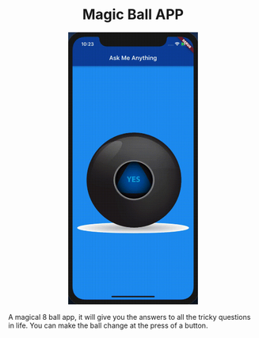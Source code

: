 

<h1 align="center">Magic Ball APP</h1>

<center><img alt="An iphone gif animation" src="images/MagicBall.gif" height="550" /></center>

<p>A magical 8 ball app, it will give you the answers to all the tricky questions in life. You can make the ball change at the press of a button.</p>